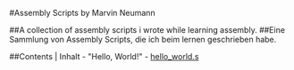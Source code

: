 #Assembly Scripts by Marvin Neumann

##A collection of assembly scripts i wrote while learning assembly.
##Eine Sammlung von Assembly Scripts, die ich beim lernen geschrieben habe.

##Contents | Inhalt
    - "Hello, World!" - [hello_world.s](/hello_world.s)

